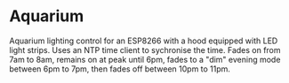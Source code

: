 # Aquarium

Aquarium lighting control for an ESP8266 with a hood equipped with LED light strips. Uses an NTP time client to sychronise the time. Fades on from 7am to 8am, remains on at peak until 6pm, fades to a "dim" evening mode between 6pm to 7pm, then fades off between 10pm to 11pm.
